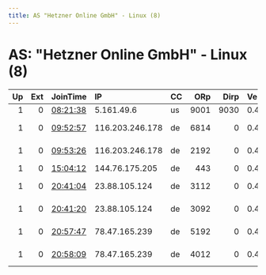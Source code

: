```yaml
---
title: AS "Hetzner Online GmbH" - Linux (8)
---
```


# AS: "Hetzner Online GmbH" - Linux (8)

|   Up |   Ext | JoinTime                                                                                              | IP              | CC   |   ORp |   Dirp | Version   | Contact                  | Nickname        |   eFamMembers |
|-----:|------:|:------------------------------------------------------------------------------------------------------|:----------------|:-----|------:|-------:|:----------|:-------------------------|:----------------|--------------:|
|    1 |     0 | [08:21:38](https://nusenu.github.io/OrNetStats/w/relay/C7B9E337A9AFDCB6B4C00EBF2995F3763D1EBE5A.html) | 5.161.49.6      | us   |  9001 |   9030 | 0.4.2.7   | None                     | dxtransmission  |             1 |
|    1 |     0 | [09:52:57](https://nusenu.github.io/OrNetStats/w/relay/8587A1B4CCD0700F164CCD588F79743C74FE8700.html) | 116.203.246.178 | de   |  6814 |      0 | 0.4.6.9   | email:abuse lokodlare.co | hetzDEicebeer25 |           129 |
|    1 |     0 | [09:53:26](https://nusenu.github.io/OrNetStats/w/relay/D81C9DECDECDBCEFA6E8583A02B66B687837870B.html) | 116.203.246.178 | de   |  2192 |      0 | 0.4.6.9   | email:abuse lokodlare.co | hetzDEicebeer24 |           129 |
|    1 |     0 | [15:04:12](https://nusenu.github.io/OrNetStats/w/relay/B4C39AD461B21AA48DB4FB371B001D91A3043C0C.html) | 144.76.175.205  | de   |   443 |      0 | 0.4.6.9   | None                     | luraleen2       |             1 |
|    1 |     0 | [20:41:04](https://nusenu.github.io/OrNetStats/w/relay/ACBD72F9395DE8DE293D37CCF7733F1BE23EDA53.html) | 23.88.105.124   | de   |  3112 |      0 | 0.4.6.9   | email:abuse lokodlare.co | hetzDEicebeer28 |           129 |
|    1 |     0 | [20:41:20](https://nusenu.github.io/OrNetStats/w/relay/6655578BAC93871F38C4AF5E3CD6F09E6A356889.html) | 23.88.105.124   | de   |  3092 |      0 | 0.4.6.9   | email:abuse lokodlare.co | hetzDEicebeer27 |           129 |
|    1 |     0 | [20:57:47](https://nusenu.github.io/OrNetStats/w/relay/DC2DEA5321A26568414A3B2F3FF47CB389B5C3BF.html) | 78.47.165.239   | de   |  5192 |      0 | 0.4.6.9   | email:abuse lokodlare.co | hetzDEicebeer29 |             1 |
|    1 |     0 | [20:58:09](https://nusenu.github.io/OrNetStats/w/relay/0A0DC150BCD9678045D1D88C41209DE5B7E50F12.html) | 78.47.165.239   | de   |  4012 |      0 | 0.4.6.9   | email:abuse lokodlare.co | hetzDEicebeer30 |             1 |
